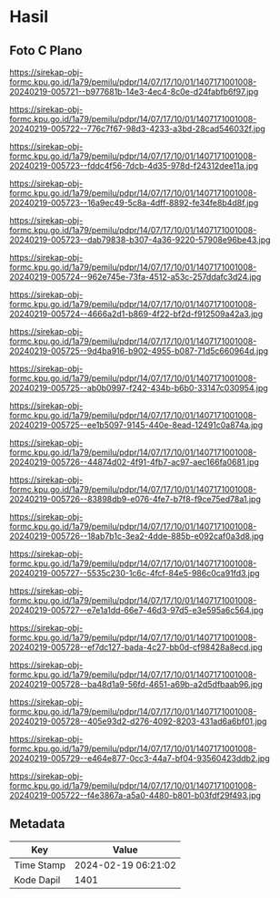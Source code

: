 # Hasil

## Foto C Plano

https://sirekap-obj-formc.kpu.go.id/1a79/pemilu/pdpr/14/07/17/10/01/1407171001008-20240219-005721--b977681b-14e3-4ec4-8c0e-d24fabfb6f97.jpg

https://sirekap-obj-formc.kpu.go.id/1a79/pemilu/pdpr/14/07/17/10/01/1407171001008-20240219-005722--776c7f67-98d3-4233-a3bd-28cad546032f.jpg

https://sirekap-obj-formc.kpu.go.id/1a79/pemilu/pdpr/14/07/17/10/01/1407171001008-20240219-005723--fddc4f56-7dcb-4d35-978d-f24312dee11a.jpg

https://sirekap-obj-formc.kpu.go.id/1a79/pemilu/pdpr/14/07/17/10/01/1407171001008-20240219-005723--16a9ec49-5c8a-4dff-8892-fe34fe8b4d8f.jpg

https://sirekap-obj-formc.kpu.go.id/1a79/pemilu/pdpr/14/07/17/10/01/1407171001008-20240219-005723--dab79838-b307-4a36-9220-57908e96be43.jpg

https://sirekap-obj-formc.kpu.go.id/1a79/pemilu/pdpr/14/07/17/10/01/1407171001008-20240219-005724--962e745e-73fa-4512-a53c-257ddafc3d24.jpg

https://sirekap-obj-formc.kpu.go.id/1a79/pemilu/pdpr/14/07/17/10/01/1407171001008-20240219-005724--4666a2d1-b869-4f22-bf2d-f912509a42a3.jpg

https://sirekap-obj-formc.kpu.go.id/1a79/pemilu/pdpr/14/07/17/10/01/1407171001008-20240219-005725--9d4ba916-b902-4955-b087-71d5c660964d.jpg

https://sirekap-obj-formc.kpu.go.id/1a79/pemilu/pdpr/14/07/17/10/01/1407171001008-20240219-005725--ab0b0997-f242-434b-b6b0-33147c030954.jpg

https://sirekap-obj-formc.kpu.go.id/1a79/pemilu/pdpr/14/07/17/10/01/1407171001008-20240219-005725--ee1b5097-9145-440e-8ead-12491c0a874a.jpg

https://sirekap-obj-formc.kpu.go.id/1a79/pemilu/pdpr/14/07/17/10/01/1407171001008-20240219-005726--44874d02-4f91-4fb7-ac97-aec166fa0681.jpg

https://sirekap-obj-formc.kpu.go.id/1a79/pemilu/pdpr/14/07/17/10/01/1407171001008-20240219-005726--83898db9-e076-4fe7-b7f8-f9ce75ed78a1.jpg

https://sirekap-obj-formc.kpu.go.id/1a79/pemilu/pdpr/14/07/17/10/01/1407171001008-20240219-005726--18ab7b1c-3ea2-4dde-885b-e092caf0a3d8.jpg

https://sirekap-obj-formc.kpu.go.id/1a79/pemilu/pdpr/14/07/17/10/01/1407171001008-20240219-005727--5535c230-1c6c-4fcf-84e5-986c0ca91fd3.jpg

https://sirekap-obj-formc.kpu.go.id/1a79/pemilu/pdpr/14/07/17/10/01/1407171001008-20240219-005727--e7e1a1dd-66e7-46d3-97d5-e3e595a6c564.jpg

https://sirekap-obj-formc.kpu.go.id/1a79/pemilu/pdpr/14/07/17/10/01/1407171001008-20240219-005728--ef7dc127-bada-4c27-bb0d-cf98428a8ecd.jpg

https://sirekap-obj-formc.kpu.go.id/1a79/pemilu/pdpr/14/07/17/10/01/1407171001008-20240219-005728--ba48d1a9-56fd-4651-a69b-a2d5dfbaab96.jpg

https://sirekap-obj-formc.kpu.go.id/1a79/pemilu/pdpr/14/07/17/10/01/1407171001008-20240219-005728--405e93d2-d276-4092-8203-431ad6a6bf01.jpg

https://sirekap-obj-formc.kpu.go.id/1a79/pemilu/pdpr/14/07/17/10/01/1407171001008-20240219-005729--e464e877-0cc3-44a7-bf04-93560423ddb2.jpg

https://sirekap-obj-formc.kpu.go.id/1a79/pemilu/pdpr/14/07/17/10/01/1407171001008-20240219-005722--f4e3867a-a5a0-4480-b801-b03fdf29f493.jpg


## Metadata

| Key        | Value               |
| ---------- | ------------------- |
| Time Stamp | 2024-02-19 06:21:02 |
| Kode Dapil | 1401                |



